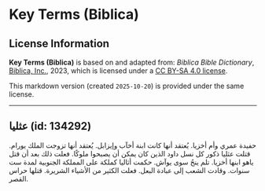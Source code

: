 # Key Terms (Biblica)

## License Information

**Key Terms (Biblica)** is based on and adapted from: _Biblica Bible Dictionary_, [Biblica, Inc.](https://www.biblica.com/), 2023, which is licensed under a [CC BY-SA 4.0 license](https://creativecommons.org/licenses/by-sa/4.0/legalcode.en).

This markdown version (created `2025-10-20`) is provided under the same license.



--------------------------------

## عثليا (id: 134292)

حفيدة عمري وأم أخزيا. يُعتقد أنها كانت ابنة أخآب وإيزابل. يُعتقد أنها تزوجت الملك يورام. قتلت عثليا ذكور كل نسل داود الذين كان يمكن أن يصبحوا ملوكًا. فعلت ذلك بعد أن قتل ياهو ابنها أخزيا. تلم ينجُ سوى يوآش. حكمت أثاليا كملكة على المملكة الجنوبية لمدة ست سنوات. وقادت الشعب إلى عبادة البعل. فعلت الكثير من الأشياء الشريرة. قتلها حراس القصر.


